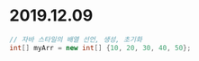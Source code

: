 # 2019.12.09

```java
// 자바 스타일의 배열 선언, 생성, 초기화
int[] myArr = new int[] {10, 20, 30, 40, 50};
```



